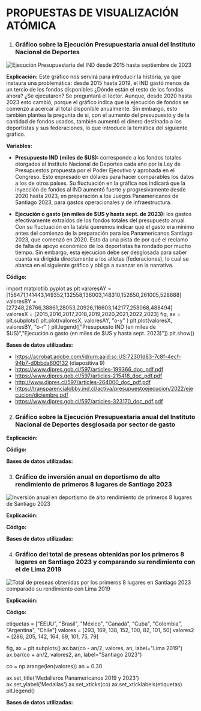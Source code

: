 # PROPUESTAS DE VISUALIZACIÓN ATÓMICA

1) ### Gráfico sobre la Ejecución Presupuestaria anual del Instituto Nacional de Deportes 

<image src="./Gráfico de Ejecución presupuestaria IND.png" alt="Ejecución Presupuestaria del IND desde 2015 hasta septiembre de 2023">

**Explicación:**
Este gráfico nos servirá para introducir la historia, ya que instaura una problemática: desde 2015 hasta 2019, el IND gastó menos de un tercio de los fondos disponibles ¿Dónde están el resto de los fondos ahora? ¿Se ejecutaron? Se preguntará el lector. Aunque, desde 2020 hasta 2023 esto cambió, porque el gráfico indica que la ejecución de fondos se comenzó a acercar al total disponible anualmente. Sin embargo, esto también plantea la pregunta de si, con el aumento del presupuesto y de la cantidad de fondos usados, también aumentó el dinero destinado a los deportistas y sus federaciones, lo que introduce la temática del siguiente gráfico.

**Variables:**

- **Presupuesto IND (miles de $US):** corresponde a los fondos totales otorgados al Instituto Nacional de Deportes cada año por la Ley de Presupuestos propuesta por el Poder Ejecutivo y aprobada en el Congreso. Esto expresado en dólares para hacer comparables los datos a los de otros países. Su fluctuación en la gráfica nos indicará que la inyección de fondos al IND aumentó fuerte y progresivamente desde 2020 hasta 2023, en preparación a los Juegos Panamericanos de Santiago 2023, para gastos operacionales y de infraestructura.

- **Ejecución o gasto (en miles de $US y hasta sept. de 2023):** los gastos efectivamente extraídos de los fondos totales del presupuesto anual. Con su fluctuación en la tabla queremos indicar que el gasto era mínimo antes del comienzo de la preparación para los Panamericanos Santiago 2023, que comenzó en 2020. Esto da una pista de por qué el reclamo de falta de apoyo económico de los deportistas ha rondado por mucho tiempo. Sin embargo, esta ejecución debe ser desglosada para saber cuanta va dirigida directamente a los atletas (federaciones), lo cual se abarca en el siguiente gráfico y obliga a avanzar en la narrativa.

**Código:**

import matplotlib.pyplot as plt
valoresAY = [156471,141443,149352,132558,136003,148310,152650,261005,528688]
valoresBY = [27248,28766,38861,28053,20926,116603,142177,258068,488494]
valoresX = [2015,2016,2017,2018,2019,2020,2021,2022,2023]
fig, ax = plt.subplots()
plt.plot(valoresX, valoresAY, "o-y" )
plt.plot(valoresX, valoresBY, "o-r" )
plt.legend(["Presupuesto IND (en miles de $US)","Ejecución o gasto (en miles de $US y hasta sept. 2023)"])
plt.show()

**Bases de datos utilizadas:**

- https://acrobat.adobe.com/id/urn:aaid:sc:US:72301d83-7c8f-4ecf-94b7-d0bbda600132 (diapositiva 9)
- https://www.dipres.gob.cl/597/articles-199366_doc_pdf.pdf
- https://www.dipres.gob.cl/597/articles-215418_doc_pdf.pdf
- http://www.dipres.cl/597/articles-264000_doc_pdf.pdf
- https://transparencialobby.ind.cl/activa/presupuestoejecucion/2022/ejecucion/diciembre.pdf
- https://www.dipres.gob.cl/597/articles-323170_doc_pdf.pdf


2) ### Gráfico sobre la Ejecución Presupuestaria anual del Instituto Nacional de Deportes desglosada por sector de gasto


**Explicación:**

**Código:**

**Bases de datos utilizadas:**


3) ### Gráfico de inversión anual en deportismo de alto rendimiento de primeros 8 lugares de Santiago 2023

<image src="./Grafico Edward .png" alt="Inversión anual en deportismo de alto rendimiento de primeros 8 lugares de Santiago 2023">

**Explicación:**	

**Código:**

**Bases de datos utilizadas:**


4) ### Gráfico del total de preseas obtenidas por los primeros 8 lugares en Santiago 2023 y comparando su rendimiento con el de Lima 2019

<image src="./Gráfico Jorge.png" alt="Total de preseas obtenidas por los primeros 8 lugares en Santiago 2023 comparado su rendimiento con Lima 2019">

**Explicación:**

**Código:**

etiquetas = ["EEUU", "Brasil", "México", "Canadá", "Cuba", "Colombia", "Argentina", "Chile"]
valores = [293, 169, 138, 152, 100, 82, 101, 50]
valores2 = [286, 205, 142, 164, 69, 101, 75, 79]

fig, ax = plt.subplots()
ax.bar(co - an/2, valores, an, label="Lima 2019")
ax.bar(co + an/2, valores2, an, label="Santiago 2023")

co = np.arange(len(valores))
an = 0.30

ax.set_title('Medalleros Panamericanos 2019 y 2023')
ax.set_ylabel('Medallas')
ax.set_xticks(co)
ax.set_xticklabels(etiquetas)
plt.legend()

**Bases de datos utilizadas:**
